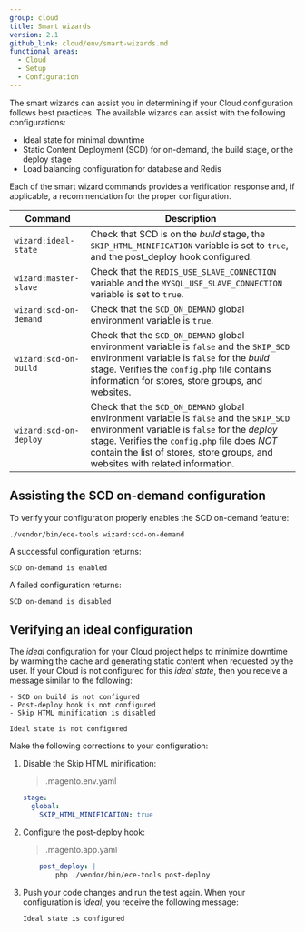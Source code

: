 ```yaml
---
group: cloud
title: Smart wizards
version: 2.1
github_link: cloud/env/smart-wizards.md
functional_areas:
  - Cloud
  - Setup
  - Configuration
---
```


The smart wizards can assist you in determining if your Cloud configuration follows best practices. The available wizards can assist with the following configurations:

-  Ideal state for minimal downtime
-  Static Content Deployment (SCD) for on-demand, the build stage, or the deploy stage
-  Load balancing configuration for database and Redis

Each of the smart wizard commands provides a verification response and, if applicable, a recommendation for the proper configuration.

Command | Description
------- | -----------
`wizard:ideal-state` | Check that SCD is on the _build_ stage, the `SKIP_HTML_MINIFICATION` variable is set to `true`, and the post_deploy hook configured.
`wizard:master-slave` | Check that the `REDIS_USE_SLAVE_CONNECTION` variable  and the `MYSQL_USE_SLAVE_CONNECTION` variable is set to `true`.
`wizard:scd-on-demand` | Check that the `SCD_ON_DEMAND` global environment variable is `true`.
`wizard:scd-on-build ` | Check that the `SCD_ON_DEMAND` global environment variable is `false` and the `SKIP_SCD` environment variable is `false` for the _build_ stage. Verifies the `config.php` file contains information for stores, store groups, and websites.
`wizard:scd-on-deploy` | Check that the `SCD_ON_DEMAND` global environment variable is `false` and the `SKIP_SCD` environment variable is `false` for the _deploy_ stage. Verifies the `config.php` file does _NOT_ contain the list of stores, store groups, and websites with related information.

## Assisting the SCD on-demand configuration

To verify your configuration properly enables the SCD on-demand feature:

```bash
./vendor/bin/ece-tools wizard:scd-on-demand
```

A successful configuration returns:

```terminal
SCD on-demand is enabled
```

A failed configuration returns:

```terminal
SCD on-demand is disabled
```

## Verifying an ideal configuration

The _ideal_ configuration for your Cloud project helps to minimize downtime by warming the cache and generating static content when requested by the user. If your Cloud is not configured for this _ideal state_, then you receive a message similar to the following:

```terminal
- SCD on build is not configured
- Post-deploy hook is not configured
- Skip HTML minification is disabled

Ideal state is not configured
```

Make the following corrections to your configuration:

1.  Disable the Skip HTML minification:

    > .magento.env.yaml
    
    ```yaml
    stage:
      global:
        SKIP_HTML_MINIFICATION: true
    ```

1.  Configure the post-deploy hook:

    > .magento.app.yaml
    
    ```yaml
        post_deploy: |
            php ./vendor/bin/ece-tools post-deploy
    ```

1.  Push your code changes and run the test again. When your configuration is _ideal_, you receive the following message:

    ```terminal
    Ideal state is configured
    ```